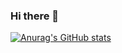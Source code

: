 ### Hi there 👋
[![Anurag's GitHub stats](https://github-readme-stats.vercel.app/api?username=kyochannn)](https://github.com/anuraghazra/github-readme-stats)
<!--
**kyochannn/kyochannn** is a ✨ _special_ ✨ repository because its `README.md` (this file) appears on your GitHub profile.

Here are some ideas to get you started:

- 🔭 I’m currently working on ...
- 🌱 I’m currently learning ...
- 👯 I’m looking to collaborate on ...
- 🤔 I’m looking for help with ...
- 💬 Ask me about ...
- 📫 How to reach me: ...
- 😄 Pronouns: ...
- ⚡ Fun fact: ...
-->
